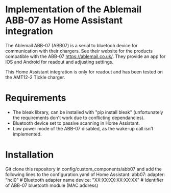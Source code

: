 # Implementation of the Ablemail ABB-07 as Home Assistant integration

The Ablemail ABB-07 (ABB07) is a serial to bluetooh device for communication with their chargers. See their website for the products compatible with the ABB-07 https://ablemail.co.uk/. They provide an app for IOS and Android for readout and adjusting settings.

This Home Assistant integration is only for readout and has been tested on the AMT12-2 Tickle charger.

# Requirements

- The bleak library, can be installed with "pip install bleak" (unfortunately the requirements don't work due to conflicting dependancies).
- Bluetooth device set to passive scanning in Home Assistant.
- Low power mode of the ABB-07 disabled, as the wake-up call isn't implemented.

# Installation

Git clone this repository in config/custom_components/abb07 and add the following lines to the configuration.yaml of Home Assistant:
abb07:
  adapter: "hci0" # Bluetooth adapter name
  device: "XX:XX:XX:XX:XX:XX" # Identifier of ABB-07 bluetooth module (MAC address)
